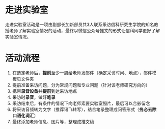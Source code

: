 # 走进实验室
走进实验室活动是一项由副部长加新部员共3人联系采访信科研究生学院的知名教授老师了解实验室情况的活动，最终以微信公众号推文的形式让信科同学更好了解实验室情况。
# 活动流程
1. 在选定老师后，**提前**至少一周给老师发邮件（确定采访时间、地点），邮件模板见文件夹
2. 提前准备采访问题，分为常规问题和专业问题（针对该老师研究方向的）
3. 携带**录音设备**并**提前**到达采访地点
4. 采访时**录音**，做好**笔录**
5. 采访结束后，有条件的情况下向老师索要实验室照片，最后可以合影留念
6. 将采访音频转为文字（推荐讯飞转写），结合笔录整理成问答形式（**务必去除口语化词汇**）
7. 最终添加老师信息、图片等，整理成推文稿
